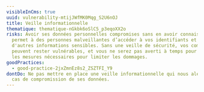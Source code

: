 ```yaml
---
visibleInCms: true
uuid: vulnerability-mtijJWfMK0Mqg_S2U6nOJ
title: Veille informationnelle
thematique: thematique-nGkbk6oSlC5_p3eqoXX2o
risks: Avoir ses données personnelles compromises sans en avoir connaissance
  permet à des personnes malveillantes d’accéder à vos identifiants et à
  d'autres informations sensibles. Sans une veille de sécurité, vos comptes
  peuvent rester vulnérables, et vous ne serez pas averti à temps pour prendre
  les mesures nécessaires pour limiter les dommages.
goodPractices:
  - good-practice-2jxZmnEz8s2_ZSZTFI_Y9
dontDo: Ne pas mettre en place une veille informationnelle qui nous alerte en
  cas de compromission de ses données.
---
```

